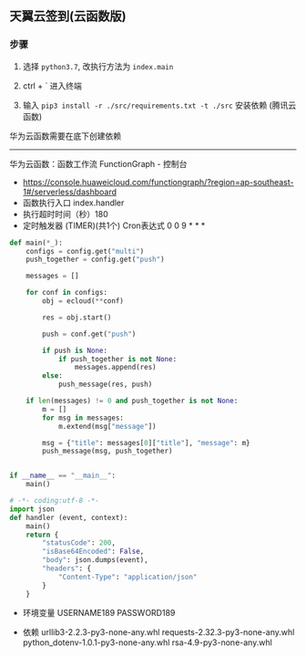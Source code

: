 ## 天翼云签到(云函数版)

### 步骤

1. 选择 `python3.7`, 改执行方法为 `index.main`

2. ctrl + ` 进入终端

3. 输入 `pip3 install -r ./src/requirements.txt -t ./src` 安装依赖 (腾讯云函数)

华为云函数需要在底下创建依赖

---
华为云函数：函数工作流 FunctionGraph - 控制台
* https://console.huaweicloud.com/functiongraph/?region=ap-southeast-1#/serverless/dashboard
* 函数执行入口 index.handler
* 执行超时时间（秒）180
* 定时触发器 (TIMER)(共1个) Cron表达式 0 0 9 * * *

```python
def main(*_):
    configs = config.get("multi")
    push_together = config.get("push")

    messages = []

    for conf in configs:
        obj = ecloud(**conf)

        res = obj.start()

        push = conf.get("push")

        if push is None:
            if push_together is not None:
                messages.append(res)
        else:
            push_message(res, push)

    if len(messages) != 0 and push_together is not None:
        m = []
        for msg in messages:
            m.extend(msg["message"])

        msg = {"title": messages[0]["title"], "message": m}
        push_message(msg, push_together)


if __name__ == "__main__":
    main()

# -*- coding:utf-8 -*-
import json
def handler (event, context):
    main()
    return {
        "statusCode": 200,
        "isBase64Encoded": False,
        "body": json.dumps(event),
        "headers": {
            "Content-Type": "application/json"
        }
    }
```
* 环境变量
USERNAME189
PASSWORD189

* 依赖
urllib3-2.2.3-py3-none-any.whl
requests-2.32.3-py3-none-any.whl
python_dotenv-1.0.1-py3-none-any.whl
rsa-4.9-py3-none-any.whl

